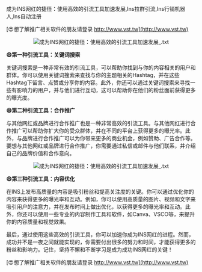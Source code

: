 成为INS网红的捷径：使用高效的引流工具加速发展,Ins拉群引流,Ins行销机器人,Ins自动注册

[😍想了解推广相关软件的朋友请登录 http://www.vst.tw](http://www.vst.tw)

 <center><img src="https://vst.tw/MP4/tuiguang/png/0.png" alt="成为INS网红的捷径：使用高效的引流工具加速发展_.txt"></center>

**😄第一种引流工具：关键词搜索**

关键词搜索是一种非常有效的引流工具，可以帮助你找到与你的内容相关的用户和群体。你可以使用关键词搜索来查找与你的主题相关的Hashtag，并在这些Hashtag下留言、点赞或分享你的内容。此外，你还可以通过关键词搜索来寻找一些有影响力的用户，并与他们进行互动，这可以帮助你在他们的粉丝面前获得更多的曝光度。

**😄第二种引流工具：合作推广**

与其他网红或品牌进行合作推广也是一种非常高效的引流工具。与其他网红进行合作推广可以帮助你扩大你的受众群体，并在不同的平台上获得更多的曝光率。此外，与品牌进行合作推广可以为你带来更多的商业机会，例如赞助、广告合作等。要想与其他网红或品牌进行合作推广，你需要通过私信或邮件与他们联系，并介绍自己的品牌价值和合作意向。

 <center><img src="https://vst.tw/MP4/tuiguang/png/6.png" alt="成为INS网红的捷径：使用高效的引流工具加速发展_.txt"></center>

**😄第三种引流工具：内容优化**

在INS上发布高质量的内容是吸引粉丝和提高关注度的关键。你可以通过优化你的内容来获得更多的曝光率和互动。例如，你可以使用高质量的图片、视频和文字来吸引用户的注意力，并在发布时间上做出优化，以获得更多的曝光率和互动。此外，你还可以使用一些专业的内容制作工具和软件，如Canva、VSCO等，来提升你的内容质量和视觉效果。

最后，通过使用这些高效的引流工具，你可以加速你成为INS网红的进程。然而，成功并不是一夜之间就能实现的，你需要付出很多的努力和时间，才能获得更多的粉丝和影响力。记住，坚持不懈和不断学习是成为成功INS网红的关键！

[😍想了解推广相关软件的朋友请登录 http://www.vst.tw](http://www.vst.tw)



